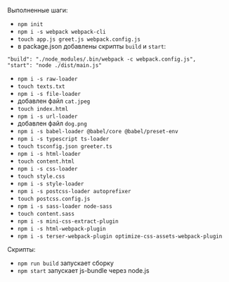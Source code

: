 Выполненные шаги:
- `npm init`
- `npm i -s webpack webpack-cli`
- `touch app.js greet.js webpack.config.js`
- в package.json добавлены скрипты `build` и `start`:
```
"build": "./node_modules/.bin/webpack -c webpack.config.js",
"start": "node ./dist/main.js"
```
- `npm i -s raw-loader`
- `touch texts.txt`
- `npm i -s file-loader`
- добавлен файл `cat.jpeg`
- `touch index.html`
- `npm i -s url-loader`
- добавлен файл `dog.png`
- `npm i -s babel-loader @babel/core @babel/preset-env`
- `npm i -s typescript ts-loader`
- `touch tsconfig.json greeter.ts`
- `npm i -s html-loader`
- `touch content.html`
- `npm i -s css-loader`
- `touch style.css`
- `npm i -s style-loader`
- `npm i -s postcss-loader autoprefixer`
- `touch postcss.config.js`
- `npm i -s sass-loader node-sass`
- `touch content.sass`
- `npm i -s mini-css-extract-plugin`
- `npm i -s html-webpack-plugin`
- `npm i -s terser-webpack-plugin optimize-css-assets-webpack-plugin`

Скрипты:
- `npm run build` запускает сборку
- `npm start` запускает js-bundle через node.js